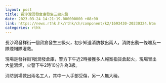 ```yaml
---
layout: post
title: 長沙灣潤發倉庫發生三級火警
date: 2023-03-24 14:21:19.000000000 +08:00
link: https://news.rthk.hk/rthk/ch/component/k2/1693430-20230324.htm
categories: rthk
---
```


長沙灣發祥街一個貨倉發生三級火，初步知道消防救出兩人，消防出動一條喉及一隊煙帽隊灌救。

現場是發祥街1號潤發倉庫，警方下午近2時接獲多人報案指貨倉起火，現場冒出大量濃煙，火警下午2時10分升為3級。

消防到場救出兩名工人，其中一人手部受傷，另一人無大礙。
